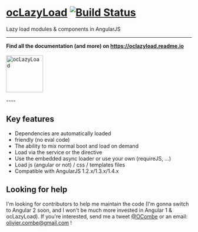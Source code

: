 <a href="https://oclazyload.readme.io" target="_blank">ocLazyLoad</a> [![Build Status](https://travis-ci.org/ocombe/ocLazyLoad.svg)](https://travis-ci.org/ocombe/ocLazyLoad)
==========

Lazy load modules & components in AngularJS

----
<p align="center">

<b>Find all the documentation (and more) on https://oclazyload.readme.io</b>
<br/><br/>
<a href="https://oclazyload.readme.io" target="_blank"><img src="http://i.imgur.com/TAsO0q6.png" alt="ocLazyLoad" title="ocLazyLoad" width="100" height="100" align="center"></a>

</p>
----

## Key features
- Dependencies are automatically loaded
-  friendly (no eval code)
- The ability to mix normal boot and load on demand
- Load via the service or the directive
- Use the embedded async loader or use your own (requireJS, ...)
- Load js (angular or not) / css / templates files
- Compatible with AngularJS 1.2.x/1.3.x/1.4.x

## Looking for help
I'm looking for contributors to help me maintain the code (I'm gonna switch to Angular 2 soon, and I won't be much more invested in Angular 1 & ocLazyLoad). If you're interested, send me a tweet [@OCombe](https://twitter.com/OCombe) or an email: [olivier.combe@gmail.com](mailto:olivier.combe@gmail.com) !
